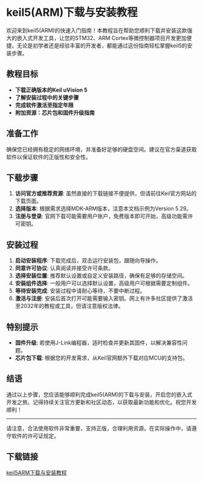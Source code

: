 # keil5(ARM)下载与安装教程

欢迎来到keil5(ARM)的快速入门指南！本教程旨在帮助您顺利下载并安装这款强大的嵌入式开发工具，让您的STM32、ARM Cortex等微控制器项目开发更加便捷。无论是初学者还是经验丰富的开发者，都能通过这份指南轻松掌握keil5的安装步骤。

## 教程目标

- **下载正确版本的Keil uVision 5**
- **了解安装过程中的关键步骤**
- **完成软件激活至指定年限**
- **附加资源：芯片包和固件升级指南**

## 准备工作

确保您已经拥有稳定的网络环境，并准备好足够的硬盘空间。建议在官方渠道获取软件以保证软件的正版性和安全性。

## 下载步骤

1. **访问官方或推荐资源**: 虽然直接的下载链接不便提供，但请前往Keil官方网站的下载页面。
2. **选择版本**: 根据需求选择MDK-ARM版本，注意本文档示例为Version 5.29。
3. **注册与登录**: 官网下载可能需要用户账户，免费版本即可开始，高级功能需许可密钥。

## 安装过程

1. **启动安装程序**: 下载完成后，双击运行安装包，跟随向导操作。
2. **同意许可协议**: 认真阅读并接受许可条款。
3. **选择安装位置**: 推荐默认设置或自定义安装路径，确保有足够的存储空间。
4. **安装组件选择**: 一般用户可以选择默认设置，高级用户可根据需要定制组件。
5. **等待安装完成**: 安装过程中请耐心等待，不要中断过程。
6. **激活与注册**: 安装后首次打开可能需要输入密钥。网上有许多社区提供了激活至2032年的教程或工具，但请注意版权法律。

## 特别提示

- **固件升级**: 若使用J-Link编程器，适时检查并更新其固件，以解决兼容性问题。
- **芯片包下载**: 根据您的开发需求，从Keil官网额外下载对应MCU的支持包。

## 结语

通过以上步骤，您应该能够顺利完成keil5(ARM)的下载与安装，开启您的嵌入式开发之旅。记得持续关注官方更新和社区动态，以获取最新功能和优化。祝您开发顺利！

---

请注意，合法使用软件非常重要，支持正版，合理利用资源。在实际操作中，请遵守软件的许可证规定。

## 下载链接

[keil5ARM下载与安装教程](https://pan.quark.cn/s/f7bcf8aaff49)